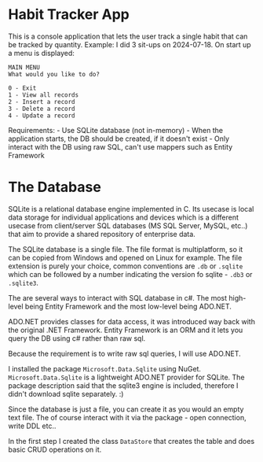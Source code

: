 ﻿# Habit Tracker App 

This is a console application that lets the user track a single habit that can be tracked by quantity.
Example: 
I did 3 sit-ups on 2024-07-18. 
On start up a menu is displayed:
```
MAIN MENU
What would you like to do?

0 - Exit
1 - View all records 
2 - Insert a record 
3 - Delete a record 
4 - Update a record
```

Requirements:
	- Use SQLite database (not in-memory)
	- When the application starts, the DB should be created, if it doesn't exist 
	- Only interact with the DB using raw SQL, can't use mappers such as Entity Framework
	
	
# The Database 
SQLite is a relational database engine implemented in C.
Its usecase is local data storage for individual applications and devices which is a different usecase
from client/server SQL databases (MS SQL Server, MySQL, etc..) that aim to provide
a shared repository of enterprise data. 

The SQLite database is a single file. The file format is multiplatform,
so it can be copied from Windows and opened on Linux for example.
The file extension is purely your choice, common conventions are `.db` or `.sqlite`
which can be followed by a number indicating the version fo sqlite - `.db3` or `.sqlite3`. 

The are several ways to interact with SQL database in c#.
The most high-level being Entity Framework and the most low-level being ADO.NET. 

ADO.NET provides classes for data access, it was introduced way back with the original .NET Framework. 
Entity Framework is an ORM and it lets you query the DB using c# rather than raw sql.

Because the requirement is to write raw sql queries, I will use ADO.NET. 

I installed the package `Microsoft.Data.Sqlite` using NuGet.
`Microsoft.Data.Sqlite` is a lightweight ADO.NET provider for SQLite. The package description said that 
the sqlite3 engine is included, therefore I didn't download sqlite separately. :) 

Since the database is just a file, you can create it as you would an empty text file.
The of course interact with it via the package - open connection, write DDL etc.. 

In the first step I created the class `DataStore` that creates the table and does basic CRUD operations on it.












